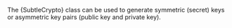 
The {SubtleCrypto} class can be used to generate symmetric (secret) keys
or asymmetric key pairs (public key and private key).

